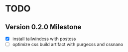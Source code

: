 # TODO

## Version 0.2.0 Milestone

- [x] install tailwindcss with postcss
- [ ] optimize css build artifact with purgecss and cssnano

